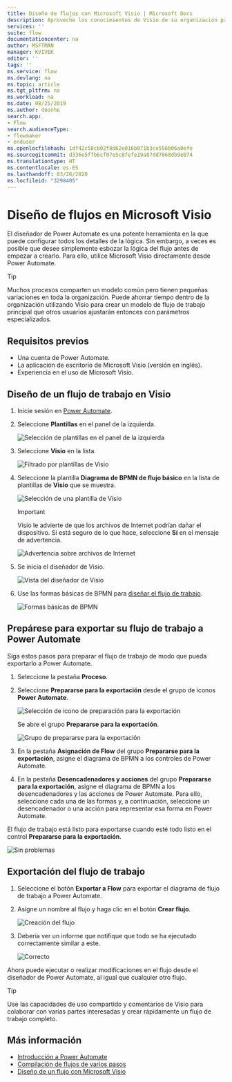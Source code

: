 ```yaml
---
title: Diseño de flujos con Microsoft Visio | Microsoft Docs
description: Aproveche los conocimientos de Visio de su organización para compilar modelos comunes como punto de partida para crear flujos.
services: ''
suite: flow
documentationcenter: na
author: MSFTMAN
manager: KVIVEK
editor: ''
tags: ''
ms.service: flow
ms.devlang: na
ms.topic: article
ms.tgt_pltfrm: na
ms.workload: na
ms.date: 08/25/2019
ms.author: deonhe
search.app:
- Flow
search.audienceType:
- flowmaker
- enduser
ms.openlocfilehash: 1df42c58cb02f8d62e016b071b3ce556b06a0efe
ms.sourcegitcommit: d336e5ffb6cf07e5c8fefe19a87dd7668db9e074
ms.translationtype: HT
ms.contentlocale: es-ES
ms.lasthandoff: 03/26/2020
ms.locfileid: "3298405"
---
```

# <a name="design-flows-in-microsoft-visio"></a>Diseño de flujos en Microsoft Visio


El diseñador de Power Automate es una potente herramienta en la que puede configurar todos los detalles de la lógica. Sin embargo, a veces es posible que desee simplemente esbozar la lógica del flujo antes de empezar a crearlo. Para ello, utilice Microsoft Visio directamente desde Power Automate.

>[!TIP]
> Muchos procesos comparten un modelo común pero tienen pequeñas variaciones en toda la organización. Puede ahorrar tiempo dentro de la organización utilizando Visio para crear un modelo de flujo de trabajo principal que otros usuarios ajustarán entonces con parámetros especializados.

## <a name="prerequisites"></a>Requisitos previos

- Una cuenta de Power Automate.
- La aplicación de escritorio de Microsoft Visio (versión en inglés).
- Experiencia en el uso de Microsoft Visio.

## <a name="design-a-workflow-in-visio"></a>Diseño de un flujo de trabajo en Visio

1. Inicie sesión en [Power Automate](https://flow.microsoft.com).
1. Seleccione **Plantillas** en el panel de la izquierda.

     ![Selección de plantillas en el panel de la izquierda](./media/visio-flows/templates-from-left-panel.png)

1. Seleccione **Visio** en la lista.

     ![Filtrado por plantillas de Visio](./media/visio-flows/select-visio.png) 

1. Seleccione la plantilla **Diagrama de BPMN de flujo básico** en la lista de plantillas de **Visio** que se muestra.

     ![Selección de una plantilla de Visio](./media/visio-flows/visio-templates.png) 

     >[!IMPORTANT]
     >Visio le advierte de que los archivos de Internet podrían dañar el dispositivo. Si está seguro de lo que hace, seleccione **Sí** en el mensaje de advertencia.

     ![Advertencia sobre archivos de Internet](./media/visio-flows/visio-warning.png)

1. Se inicia el diseñador de Visio.

     ![Vista del diseñador de Visio](./media/visio-flows/visio-designer.png)


1. Use las formas básicas de BPMN para [diseñar el flujo de trabajo](https://support.office.com/article/design-a-microsoft-flow-in-visio-35f0c9a9-912b-486d-88f7-4fc68013ad1a).

   ![Formas básicas de BPMN](./media/visio-flows/bpmn-basic-shapes.png)

## <a name="prepare-to-export-your-workflow-to-power-automate"></a>Prepárese para exportar su flujo de trabajo a Power Automate

Siga estos pasos para preparar el flujo de trabajo de modo que pueda exportarlo a Power Automate.

1. Seleccione la pestaña **Proceso**.
1. Seleccione **Prepararse para la exportación** desde el grupo de iconos **Power Automate**.

   ![Selección de icono de preparación para la exportación](./media/visio-flows/prepare-export-icon.png)
   
   Se abre el grupo **Prepararse para la exportación**.

   ![Grupo de prepararse para la exportación](./media/visio-flows/prepare-export-group.png)

1. En la pestaña **Asignación de Flow** del grupo **Prepararse para la exportación**, asigne el diagrama de BPMN a los controles de Power Automate. 

1. En la pestaña **Desencadenadores y acciones** del grupo **Prepararse para la exportación**, asigne el diagrama de BPMN a los desencadenadores y las acciones de Power Automate. Para ello, seleccione cada una de las formas y, a continuación, seleccione un desencadenador o una acción para representar esa forma en Power Automate.

El flujo de trabajo está listo para exportarse cuando esté todo listo en el control **Prepararse para la exportación**.

![Sin problemas](./media/visio-flows/prepare-export-no-issues.png) 

## <a name="export-your-workflow"></a>Exportación del flujo de trabajo
1. Seleccione el botón **Exportar a Flow** para exportar el diagrama de flujo de trabajo a Power Automate.
1. Asigne un nombre al flujo y haga clic en el botón **Crear flujo**.
   
   ![Creación del flujo](./media/visio-flows/export-create-flow.png)

1. Debería ver un informe que notifique que todo se ha ejecutado correctamente similar a este.

    ![Correcto](./media/visio-flows/export-create-flow-success.png)

Ahora puede ejecutar o realizar modificaciones en el flujo desde el diseñador de Power Automate, al igual que cualquier otro flujo.

>[!TIP]
> Use las capacidades de uso compartido y comentarios de Visio para colaborar con varias partes interesadas y crear rápidamente un flujo de trabajo completo.

## <a name="learn-more"></a>Más información

- [Introducción a Power Automate](getting-started.md) 
- [Compilación de flujos de varios pasos](multi-step-logic-flow.md)
- [Diseño de un flujo con Microsoft Visio](https://support.office.com/article/design-a-microsoft-flow-in-visio-35f0c9a9-912b-486d-88f7-4fc68013ad1a)

     
